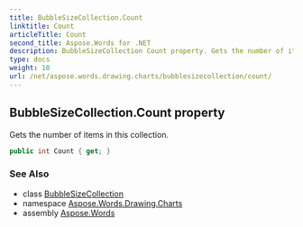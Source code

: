 ```yaml
---
title: BubbleSizeCollection.Count
linktitle: Count
articleTitle: Count
second_title: Aspose.Words for .NET
description: BubbleSizeCollection Count property. Gets the number of items in this collection in C#.
type: docs
weight: 10
url: /net/aspose.words.drawing.charts/bubblesizecollection/count/
---
```

## BubbleSizeCollection.Count property

Gets the number of items in this collection.

```csharp
public int Count { get; }
```

### See Also

* class [BubbleSizeCollection](../)
* namespace [Aspose.Words.Drawing.Charts](../../bubblesizecollection/)
* assembly [Aspose.Words](../../../)
